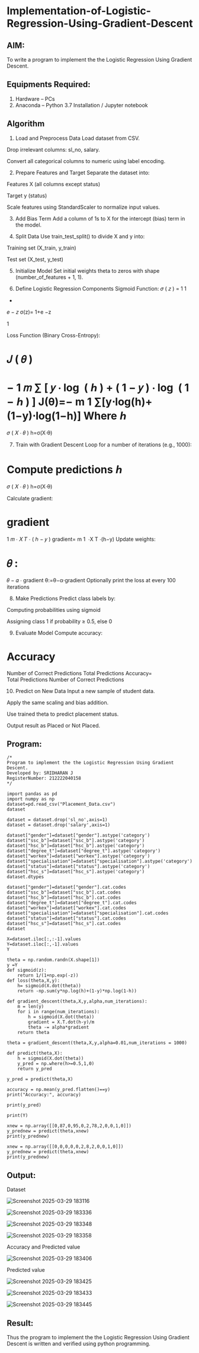 # Implementation-of-Logistic-Regression-Using-Gradient-Descent

## AIM:
To write a program to implement the the Logistic Regression Using Gradient Descent.

## Equipments Required:
1. Hardware – PCs
2. Anaconda – Python 3.7 Installation / Jupyter notebook

## Algorithm

1. Load and Preprocess Data
Load dataset from CSV.

Drop irrelevant columns: sl_no, salary.

Convert all categorical columns to numeric using label encoding.

2. Prepare Features and Target
Separate the dataset into:

Features X (all columns except status)

Target y (status)

Scale features using StandardScaler to normalize input values.

3. Add Bias Term
Add a column of 1s to X for the intercept (bias) term in the model.

4. Split Data
Use train_test_split() to divide X and y into:

Training set (X_train, y_train)

Test set (X_test, y_test)

5. Initialize Model
Set initial weights theta to zeros with shape (number_of_features + 1, 1).

6. Define Logistic Regression Components
Sigmoid Function:
𝜎
(
𝑧
)
=
1
1
+
𝑒
−
𝑧
σ(z)= 
1+e 
−z
 
1
​
 

Loss Function (Binary Cross-Entropy):

𝐽
(
𝜃
)
=
−
1
𝑚
∑
[
𝑦
⋅
log
⁡
(
ℎ
)
+
(
1
−
𝑦
)
⋅
log
⁡
(
1
−
ℎ
)
]
J(θ)=− 
m
1
​
 ∑[y⋅log(h)+(1−y)⋅log(1−h)]
Where 
ℎ
=
𝜎
(
𝑋
⋅
𝜃
)
h=σ(X⋅θ)

7. Train with Gradient Descent
Loop for a number of iterations (e.g., 1000):

Compute predictions 
ℎ
=
𝜎
(
𝑋
⋅
𝜃
)
h=σ(X⋅θ)

Calculate gradient:

gradient
=
1
𝑚
⋅
𝑋
𝑇
⋅
(
ℎ
−
𝑦
)
gradient= 
m
1
​
 ⋅X 
T
 ⋅(h−y)
Update weights:

𝜃
:
=
𝜃
−
𝛼
⋅
gradient
θ:=θ−α⋅gradient
Optionally print the loss at every 100 iterations

8. Make Predictions
Predict class labels by:

Computing probabilities using sigmoid

Assigning class 1 if probability ≥ 0.5, else 0

9. Evaluate Model
Compute accuracy:

Accuracy
=
Number of Correct Predictions
Total Predictions
Accuracy= 
Total Predictions
Number of Correct Predictions
​
 
10. Predict on New Data
Input a new sample of student data.

Apply the same scaling and bias addition.

Use trained theta to predict placement status.

Output result as Placed or Not Placed.

## Program:
```
/*
Program to implement the the Logistic Regression Using Gradient Descent.
Developed by: SRIDHARAN J
RegisterNumber: 212222040158
*/
```
```
import pandas as pd
import numpy as np
dataset=pd.read_csv("Placement_Data.csv")
dataset

dataset = dataset.drop('sl_no',axis=1)
dataset = dataset.drop('salary',axis=1)

dataset["gender"]=dataset["gender"].astype('category')
dataset["ssc_b"]=dataset["ssc_b"].astype('category')
dataset["hsc_b"]=dataset["hsc_b"].astype('category')
dataset["degree_t"]=dataset["degree_t"].astype('category')
dataset["workex"]=dataset["workex"].astype('category')
dataset["specialisation"]=dataset["specialisation"].astype('category')
dataset["status"]=dataset["status"].astype('category')
dataset["hsc_s"]=dataset["hsc_s"].astype('category')
dataset.dtypes

dataset["gender"]=dataset["gender"].cat.codes
dataset["ssc_b"]=dataset["ssc_b"].cat.codes
dataset["hsc_b"]=dataset["hsc_b"].cat.codes
dataset["degree_t"]=dataset["degree_t"].cat.codes
dataset["workex"]=dataset["workex"].cat.codes
dataset["specialisation"]=dataset["specialisation"].cat.codes
dataset["status"]=dataset["status"].cat.codes
dataset["hsc_s"]=dataset["hsc_s"].cat.codes
dataset

X=dataset.iloc[:,:-1].values
Y=dataset.iloc[:,-1].values
Y

theta = np.random.randn(X.shape[1])
y =Y
def sigmoid(z):
    return 1/(1+np.exp(-z))
def loss(theta,X,y):
    h= sigmoid(X.dot(theta))
    return -np.sum(y*np.log(h)+(1-y)*np.log(1-h))

def gradient_descent(theta,X,y,alpha,num_iterations):
    m = len(y)
    for i in range(num_iterations):
        h = sigmoid(X.dot(theta))
        gradient = X.T.dot(h-y)/m
        theta -= alpha*gradient
    return theta

theta = gradient_descent(theta,X,y,alpha=0.01,num_iterations = 1000)

def predict(theta,X):
    h = sigmoid(X.dot(theta))
    y_pred = np.where(h>=0.5,1,0)
    return y_pred

y_pred = predict(theta,X)

accuracy = np.mean(y_pred.flatten()==y)
print("Accuracy:", accuracy)

print(y_pred)

print(Y)

xnew = np.array([[0,87,0,95,0,2,78,2,0,0,1,0]])
y_prednew = predict(theta,xnew)
print(y_prednew)

xnew = np.array([[0,0,0,0,0,2,8,2,0,0,1,0]])
y_prednew = predict(theta,xnew)
print(y_prednew)
```

## Output:
Dataset


![Screenshot 2025-03-29 183116](https://github.com/user-attachments/assets/9513fe3b-7627-4be0-950d-93fb7021a2bc)


![Screenshot 2025-03-29 183336](https://github.com/user-attachments/assets/7a373be2-42d6-46d7-87e6-1a10c390c9ea)



![Screenshot 2025-03-29 183348](https://github.com/user-attachments/assets/218defc0-c787-4bb3-8e61-eccd8da75868)


![Screenshot 2025-03-29 183358](https://github.com/user-attachments/assets/12bd1b85-a4e3-4db1-bcbd-67d38a00d80c)






Accuracy and Predicted value

![Screenshot 2025-03-29 183406](https://github.com/user-attachments/assets/25cc2796-c9c8-4316-b52d-72ccf0ef2367)

Predicted value


![Screenshot 2025-03-29 183425](https://github.com/user-attachments/assets/376b22db-537b-4ec6-b2b4-3113e90ced2d)


![Screenshot 2025-03-29 183433](https://github.com/user-attachments/assets/cf6ff1ea-7537-4af5-ad60-0921364626cc)


![Screenshot 2025-03-29 183445](https://github.com/user-attachments/assets/205e7346-4508-4360-827b-3e50729de7ab)



## Result:
Thus the program to implement the the Logistic Regression Using Gradient Descent is written and verified using python programming.


